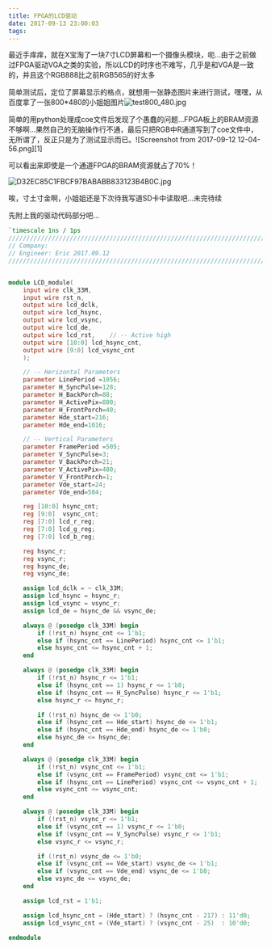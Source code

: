 ```yaml
---
title: FPGA的LCD驱动
date: 2017-09-13 23:00:03
tags:
---
```


最近手痒痒，就在X宝淘了一块7寸LCD屏幕和一个摄像头模块，呃...由于之前做过FPGA驱动VGA之类的实验，所以LCD的时序也不难写，几乎是和VGA是一致的，并且这个RGB888比之前RGB565的好太多
<!--more-->
简单测试后，定位了屏幕显示的格点，就想用一张静态图片来进行测试，嘿嘿，从百度拿了一张800*480的小姐姐图片![test800_480.jpg][2]

简单的用python处理成coe文件后发现了个愚蠢的问题...FPGA板上的BRAM资源不够啊...果然自己的无脑操作行不通，最后只把RGB中R通道写到了coe文件中，无所谓了，反正只是为了测试显示而已。![Screenshot from 2017-09-12 12-04-56.png][1]



可以看出来即使是一个通道FPGA的BRAM资源就占了70%！

![D32EC85C1FBCF97BABABB833123B4B0C.jpg][3]

唉，寸土寸金啊，小姐姐还是下次待我写道SD卡中读取吧...未完待续

先附上我的驱动代码部分吧...

```verilog
`timescale 1ns / 1ps
//////////////////////////////////////////////////////////////////////////////////
// Company:
// Engineer: Eric 2017.09.12
//////////////////////////////////////////////////////////////////////////////////


module LCD_module(
    input wire clk_33M,
    input wire rst_n,
    output wire lcd_dclk,
    output wire lcd_hsync,
    output wire lcd_vsync,
    output wire lcd_de,
    output wire lcd_rst,    // -- Active high
    output wire [10:0] lcd_hsync_cnt,
    output wire [9:0] lcd_vsync_cnt
    );

    // -- Herizontal Parameters
    parameter LinePeriod =1056;
    parameter H_SyncPulse=128;
    parameter H_BackPorch=88;
    parameter H_ActivePix=800;
    parameter H_FrontPorch=40;
    parameter Hde_start=216;
    parameter Hde_end=1016;

    // -- Vertical Parameters
    parameter FramePeriod =505;
    parameter V_SyncPulse=3;
    parameter V_BackPorch=21;
    parameter V_ActivePix=480;
    parameter V_FrontPorch=1;
    parameter Vde_start=24;
    parameter Vde_end=504;

    reg [10:0] hsync_cnt;
    reg [9:0]  vsync_cnt;
    reg [7:0] lcd_r_reg;
    reg [7:0] lcd_g_reg;
    reg [7:0] lcd_b_reg;

    reg hsync_r;
    reg vsync_r;
    reg hsync_de;
    reg vsync_de;

    assign lcd_dclk = ~ clk_33M;
    assign lcd_hsync = hsync_r;
    assign lcd_vsync = vsync_r;
    assign lcd_de = hsync_de && vsync_de;

    always @ (posedge clk_33M) begin
        if (!rst_n) hsync_cnt <= 1'b1;
        else if (hsync_cnt == LinePeriod) hsync_cnt <= 1'b1;
        else hsync_cnt <= hsync_cnt + 1;
    end

    always @ (posedge clk_33M) begin
        if (!rst_n) hsync_r <= 1'b1;
        else if (hsync_cnt == 1) hsync_r <= 1'b0;
        else if (hsync_cnt == H_SyncPulse) hsync_r <= 1'b1;
        else hsync_r <= hsync_r;

        if (!rst_n) hsync_de <= 1'b0;
        else if (hsync_cnt == Hde_start) hsync_de <= 1'b1;
        else if (hsync_cnt == Hde_end) hsync_de <= 1'b0;
        else hsync_de <= hsync_de;
    end

    always @ (posedge clk_33M) begin
        if (!rst_n) vsync_cnt <= 1'b1;
        else if (vsync_cnt == FramePeriod) vsync_cnt <= 1'b1;
        else if (hsync_cnt == LinePeriod) vsync_cnt <= vsync_cnt + 1;
        else vsync_cnt <= vsync_cnt;
    end

    always @ (posedge clk_33M) begin
        if (!rst_n) vsync_r <= 1'b1;
        else if (vsync_cnt == 1) vsync_r <= 1'b0;
        else if (vsync_cnt == V_SyncPulse) vsync_r <= 1'b1;
        else vsync_r <= vsync_r;

        if (!rst_n) vsync_de <= 1'b0;
        else if (vsync_cnt == Vde_start) vsync_de <= 1'b1;
        else if (vsync_cnt == Vde_end) vsync_de <= 1'b0;
        else vsync_de <= vsync_de;
    end

    assign lcd_rst = 1'b1;

    assign lcd_hsync_cnt = (Hde_start) ? (hsync_cnt - 217) : 11'd0;
    assign lcd_vsync_cnt = (Vde_start) ? (vsync_cnt - 25)  : 10'd0;

endmodule


```

[2]: ./597094276.jpg
[3]: ./3989588488.jpg

